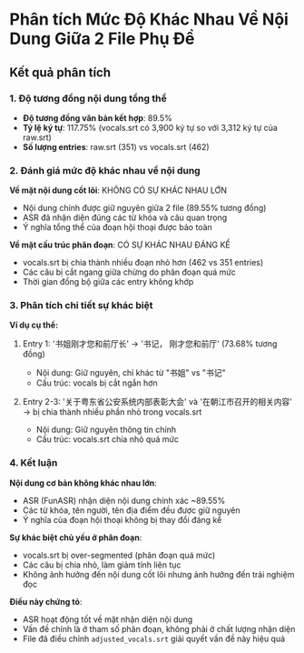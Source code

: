 # Phân tích Mức Độ Khác Nhau Về Nội Dung Giữa 2 File Phụ Đề

## Kết quả phân tích

### 1. Độ tương đồng nội dung tổng thể
- **Độ tương đồng văn bản kết hợp**: 89.5%
- **Tỷ lệ ký tự**: 117.75% (vocals.srt có 3,900 ký tự so với 3,312 ký tự của raw.srt)
- **Số lượng entries**: raw.srt (351) vs vocals.srt (462)

### 2. Đánh giá mức độ khác nhau về nội dung

**Về mặt nội dung cốt lõi**: KHÔNG CÓ SỰ KHÁC NHAU LỚN
- Nội dung chính được giữ nguyên giữa 2 file (89.55% tương đồng)
- ASR đã nhận diện đúng các từ khóa và câu quan trọng
- Ý nghĩa tổng thể của đoạn hội thoại được bảo toàn

**Về mặt cấu trúc phân đoạn**: CÓ SỰ KHÁC NHAU ĐÁNG KỂ
- vocals.srt bị chia thành nhiều đoạn nhỏ hơn (462 vs 351 entries)
- Các câu bị cắt ngang giữa chừng do phân đoạn quá mức
- Thời gian đồng bộ giữa các entry không khớp

### 3. Phân tích chi tiết sự khác biệt

**Ví dụ cụ thể:**
1. Entry 1: '书姐刚才您和前厅长' → '书记， 刚才您和前厅' (73.68% tương đồng)
   - Nội dung: Giữ nguyên, chỉ khác từ "书姐" vs "书记"
   - Cấu trúc: vocals bị cắt ngắn hơn

2. Entry 2-3: '关于粤东省公安系统内部表彰大会' và '在朝江市召开的相关内容' 
   → bị chia thành nhiều phần nhỏ trong vocals.srt
   - Nội dung: Giữ nguyên thông tin chính
   - Cấu trúc: vocals.srt chia nhỏ quá mức

### 4. Kết luận

**Nội dung cơ bản không khác nhau lớn**:
- ASR (FunASR) nhận diện nội dung chính xác ~89.55%
- Các từ khóa, tên người, tên địa điểm đều được giữ nguyên
- Ý nghĩa của đoạn hội thoại không bị thay đổi đáng kể

**Sự khác biệt chủ yếu ở phân đoạn**:
- vocals.srt bị over-segmented (phân đoạn quá mức)
- Các câu bị chia nhỏ, làm giảm tính liên tục
- Không ảnh hưởng đến nội dung cốt lõi nhưng ảnh hưởng đến trải nghiệm đọc

**Điều này chứng tỏ**:
- ASR hoạt động tốt về mặt nhận diện nội dung
- Vấn đề chính là ở tham số phân đoạn, không phải ở chất lượng nhận diện
- File đã điều chỉnh `adjusted_vocals.srt` giải quyết vấn đề này hiệu quả
